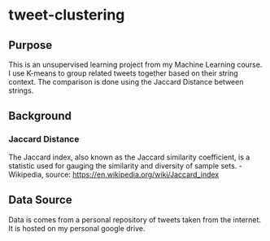 # tweet-clustering

## Purpose
This is an unsupervised learning project from my Machine Learning course. I use K-means to group related tweets together based on their string context. The comparison is done using the Jaccard Distance between strings.

## Background
### Jaccard Distance
The Jaccard index, also known as the Jaccard similarity coefficient, is a statistic used for gauging the similarity and diversity of sample sets.
-Wikipedia, source: https://en.wikipedia.org/wiki/Jaccard_index

## Data Source
Data is comes from a personal repository of tweets taken from the internet. It is hosted on my personal google drive.
